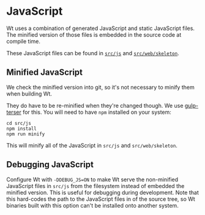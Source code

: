 # JavaScript

Wt uses a combination of generated JavaScript and static JavaScript files.
The minified version of those files is embedded in the source code at
compile time.

These JavaScript files can be found in [`src/js`](../../src/js)
and [`src/web/skeleton`](../../src/web/skeleton).

## Minified JavaScript

We check the minified version into git, so it's not necessary to minify
them when building Wt.

They do have to be re-minified when they're changed though. We use
[gulp-terser](https://www.npmjs.com/package/gulp-terser) for this.
You will need to have `npm` installed on your system:


```shell
cd src/js
npm install
npm run minify
```

This will minify all of the JavaScript in `src/js` and `src/web/skeleton`.

## Debugging JavaScript

Configure Wt with `-DDEBUG_JS=ON` to make Wt serve the non-minified JavaScript
files in `src/js` from the filesystem instead of embedded the minified version.
This is useful for debugging during development. Note that this hard-codes the
path to the JavaScript files in of the source tree, so Wt binaries built with
this option can't be installed onto another system.
